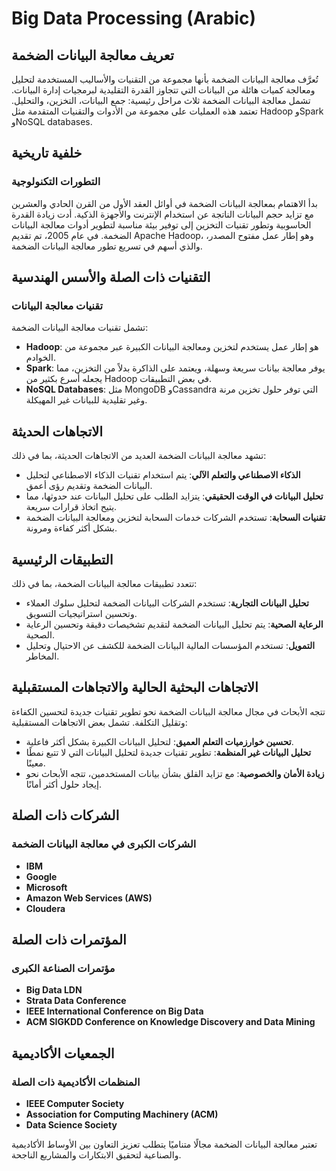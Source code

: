 # Big Data Processing (Arabic)

## تعريف معالجة البيانات الضخمة

تُعرَّف معالجة البيانات الضخمة بأنها مجموعة من التقنيات والأساليب المستخدمة لتحليل ومعالجة كميات هائلة من البيانات التي تتجاوز القدرة التقليدية لبرمجيات إدارة البيانات. تشمل معالجة البيانات الضخمة ثلاث مراحل رئيسية: جمع البيانات، التخزين، والتحليل. تعتمد هذه العمليات على مجموعة من الأدوات والتقنيات المتقدمة مثل Hadoop وSpark وNoSQL databases.

## خلفية تاريخية

### التطورات التكنولوجية

بدأ الاهتمام بمعالجة البيانات الضخمة في أوائل العقد الأول من القرن الحادي والعشرين مع تزايد حجم البيانات الناتجة عن استخدام الإنترنت والأجهزة الذكية. أدت زيادة القدرة الحاسوبية وتطور تقنيات التخزين إلى توفير بيئة مناسبة لتطوير أدوات معالجة البيانات الضخمة. في عام 2005، تم تقديم Apache Hadoop، وهو إطار عمل مفتوح المصدر، والذي أسهم في تسريع تطور معالجة البيانات الضخمة.

## التقنيات ذات الصلة والأسس الهندسية

### تقنيات معالجة البيانات

تشمل تقنيات معالجة البيانات الضخمة:

- **Hadoop**: هو إطار عمل يستخدم لتخزين ومعالجة البيانات الكبيرة عبر مجموعة من الخوادم.
- **Spark**: يوفر معالجة بيانات سريعة وسهلة، ويعتمد على الذاكرة بدلاً من التخزين، مما يجعله أسرع بكثير من Hadoop في بعض التطبيقات.
- **NoSQL Databases**: مثل MongoDB وCassandra التي توفر حلول تخزين مرنة وغير تقليدية للبيانات غير المهيكلة.

## الاتجاهات الحديثة

تشهد معالجة البيانات الضخمة العديد من الاتجاهات الحديثة، بما في ذلك:

- **الذكاء الاصطناعي والتعلم الآلي**: يتم استخدام تقنيات الذكاء الاصطناعي لتحليل البيانات الضخمة وتقديم رؤى أعمق.
- **تحليل البيانات في الوقت الحقيقي**: يتزايد الطلب على تحليل البيانات عند حدوثها، مما يتيح اتخاذ قرارات سريعة.
- **تقنيات السحابة**: تستخدم الشركات خدمات السحابة لتخزين ومعالجة البيانات الضخمة بشكل أكثر كفاءة ومرونة.

## التطبيقات الرئيسية

تتعدد تطبيقات معالجة البيانات الضخمة، بما في ذلك:

- **تحليل البيانات التجارية**: تستخدم الشركات البيانات الضخمة لتحليل سلوك العملاء وتحسين استراتيجيات التسويق.
- **الرعاية الصحية**: يتم تحليل البيانات الضخمة لتقديم تشخيصات دقيقة وتحسين الرعاية الصحية.
- **التمويل**: تستخدم المؤسسات المالية البيانات الضخمة للكشف عن الاحتيال وتحليل المخاطر.

## الاتجاهات البحثية الحالية والاتجاهات المستقبلية

تتجه الأبحاث في مجال معالجة البيانات الضخمة نحو تطوير تقنيات جديدة لتحسين الكفاءة وتقليل التكلفة. تشمل بعض الاتجاهات المستقبلية:

- **تحسين خوارزميات التعلم العميق**: لتحليل البيانات الكبيرة بشكل أكثر فاعلية.
- **تحليل البيانات غير المنظمة**: تطوير تقنيات جديدة لتحليل البيانات التي لا تتبع نمطًا معينًا.
- **زيادة الأمان والخصوصية**: مع تزايد القلق بشأن بيانات المستخدمين، تتجه الأبحاث نحو إيجاد حلول أكثر أمانًا.

## الشركات ذات الصلة

### الشركات الكبرى في معالجة البيانات الضخمة

- **IBM**
- **Google**
- **Microsoft**
- **Amazon Web Services (AWS)**
- **Cloudera**

## المؤتمرات ذات الصلة

### مؤتمرات الصناعة الكبرى

- **Big Data LDN**
- **Strata Data Conference**
- **IEEE International Conference on Big Data**
- **ACM SIGKDD Conference on Knowledge Discovery and Data Mining**

## الجمعيات الأكاديمية

### المنظمات الأكاديمية ذات الصلة

- **IEEE Computer Society**
- **Association for Computing Machinery (ACM)**
- **Data Science Society**

تعتبر معالجة البيانات الضخمة مجالًا متناميًا يتطلب تعزيز التعاون بين الأوساط الأكاديمية والصناعية لتحقيق الابتكارات والمشاريع الناجحة.